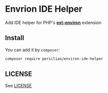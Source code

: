 # Envrion IDE Helper

Add IDE helper for PHP's **[ext-environ](https://www.github.com/persiliao/environ)** extension

## Install

You can add it by `composer`:

```bash
composer require persiliao/environ-ide-helper
```

## LICENSE

See [LICENSE](LICENSE)